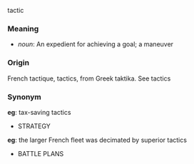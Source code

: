 tactic
### Meaning
+ _noun_: An expedient for achieving a goal; a maneuver

### Origin

French tactique, tactics, from Greek taktika. See tactics

### Synonym

__eg__: tax-saving tactics

+ STRATEGY

__eg__: the larger French fleet was decimated by superior tactics

+ BATTLE PLANS


